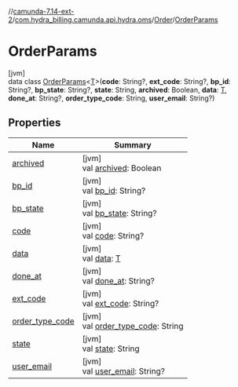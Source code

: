 //[camunda-7.14-ext-2](../../../../index.md)/[com.hydra_billing.camunda.api.hydra.oms](../../index.md)/[Order](../index.md)/[OrderParams](index.md)

# OrderParams

[jvm]\
data class [OrderParams](index.md)<[T](index.md)>(**code**: String?, **ext_code**: String?, **bp_id**: String?, **bp_state**: String?, **state**: String, **archived**: Boolean, **data**: [T](index.md), **done_at**: String?, **order_type_code**: String, **user_email**: String?)

## Properties

| Name | Summary |
|---|---|
| [archived](archived.md) | [jvm]<br>val [archived](archived.md): Boolean |
| [bp_id](bp_id.md) | [jvm]<br>val [bp_id](bp_id.md): String? |
| [bp_state](bp_state.md) | [jvm]<br>val [bp_state](bp_state.md): String? |
| [code](code.md) | [jvm]<br>val [code](code.md): String? |
| [data](data.md) | [jvm]<br>val [data](data.md): [T](index.md) |
| [done_at](done_at.md) | [jvm]<br>val [done_at](done_at.md): String? |
| [ext_code](ext_code.md) | [jvm]<br>val [ext_code](ext_code.md): String? |
| [order_type_code](order_type_code.md) | [jvm]<br>val [order_type_code](order_type_code.md): String |
| [state](state.md) | [jvm]<br>val [state](state.md): String |
| [user_email](user_email.md) | [jvm]<br>val [user_email](user_email.md): String? |
